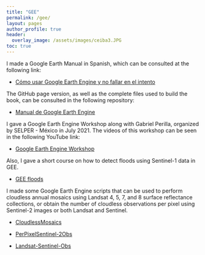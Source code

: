 ```yaml
---
title: "GEE"
permalink: /gee/
layout: pages
author_profile: true
header:
  overlay_image: /assets/images/ceiba3.JPG
toc: true
---
```


I made a Google Earth Manual in Spanish, which can be consulted at the following link:

* [Cómo usar Google Earth Engine y no fallar en el intento](https://publicaciones.ciga.unam.mx/index.php/ec/catalog/book/12)

The GitHub page version, as well as the complete files used to build the book, can be consulted in the following repository:

* [Manual de Google Earth Engine](https://github.com/JonathanVSV/GEE_manual)

I gave a Google Earth Engine Workshop along with Gabriel Perilla, organized by SELPER - México in July 2021. The videos of this workshop can be seen in the following YouTube link: 

* [Google Earth Engine Workshop](https://www.youtube.com/watch?v=O7jLtnEbYuI&ab_channel=SchmilblickProduction)

Also, I gave a short course on how to detect floods using Sentinel-1 data in GEE.

* [GEE floods](https://www.youtube.com/watch?v=iA5WSPLi5mA)

I made some Google Earth Engine scripts that can be used to perform cloudless annual mosaics using Landsat 4, 5, 7, and 8 surface reflectance collections, or obtain the number of cloudless observations per pixel using Sentinel-2 images or both Landsat and Sentinel.

* [CloudlessMosaics](https://github.com/JonathanVSV/MxMosaic_EE)

* [PerPixelSentinel-2Obs](https://github.com/JonathanVSV/PerPixelObsSentinel-2)

* [Landsat-Sentinel-Obs](https://github.com/JonathanVSV/Landsat-Sentinel-Obs)